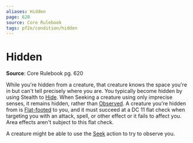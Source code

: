 ```yaml
---
aliases: Hidden
page: 620
source: Core Rulebook
tags: pf2e/condition/hidden
---
```


# Hidden

**Source**: Core Rulebook pg. 620

While you're hidden from a creature, that creature knows the space you're in but can't tell precisely where you are. You typically become hidden by using Stealth to [Hide](../Rules/Actions/Hide.md). When Seeking a creature using only imprecise senses, it remains hidden, rather than [Observed](Observed.md). A creature you're hidden from is [Flat-footed](Flat-footed.md) to you, and it must succeed at a DC 11 flat check when targeting you with an attack, spell, or other effect or it fails to affect you. Area effects aren't subject to this flat check.

A creature might be able to use the [Seek](../Rules/Actions/Seek.md) action to try to observe you.
